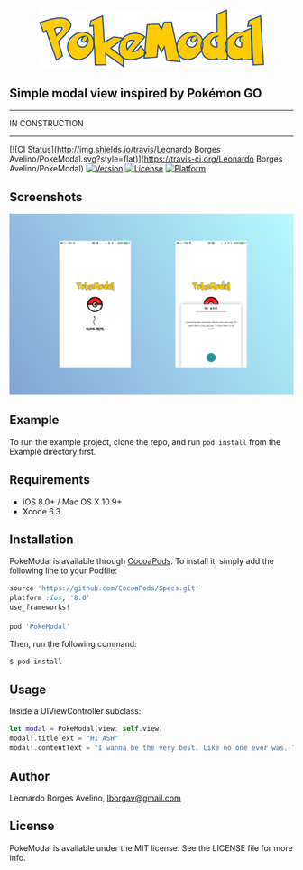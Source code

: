 <p align="center">
<img src="./pokemodal.png" width="400" style="text-align:center" />
</p>

## Simple modal view inspired by Pokémon GO


***************
IN CONSTRUCTION
***************

[![CI Status](http://img.shields.io/travis/Leonardo Borges Avelino/PokeModal.svg?style=flat)](https://travis-ci.org/Leonardo Borges Avelino/PokeModal)
[![Version](https://img.shields.io/cocoapods/v/PokeModal.svg?style=flat)](http://cocoapods.org/pods/PokeModal)
[![License](https://img.shields.io/cocoapods/l/PokeModal.svg?style=flat)](http://cocoapods.org/pods/PokeModal)
[![Platform](https://img.shields.io/cocoapods/p/PokeModal.svg?style=flat)](http://cocoapods.org/pods/PokeModal)

## Screenshots
<img src="./Screenshots/screenshots.png" width="600" />

## Example

To run the example project, clone the repo, and run `pod install` from the Example directory first.

## Requirements

- iOS 8.0+ / Mac OS X 10.9+
- Xcode 6.3

## Installation

PokeModal is available through [CocoaPods](http://cocoapods.org). To install
it, simply add the following line to your Podfile:

```ruby
source 'https://github.com/CocoaPods/Specs.git'
platform :ios, '8.0'
use_frameworks!

pod 'PokeModal'
```

Then, run the following command:

```bash
$ pod install
```
## Usage

Inside a UIViewController subclass:

```swift
let modal = PokeModal(view: self.view)
modal!.titleText = "HI ASH"
modal!.contentText = "I wanna be the very best. Like no one ever was. To catch them is my real test. To train them is my cause"
```

## Author

Leonardo Borges Avelino, lborgav@gmail.com

## License

PokeModal is available under the MIT license. See the LICENSE file for more info.
